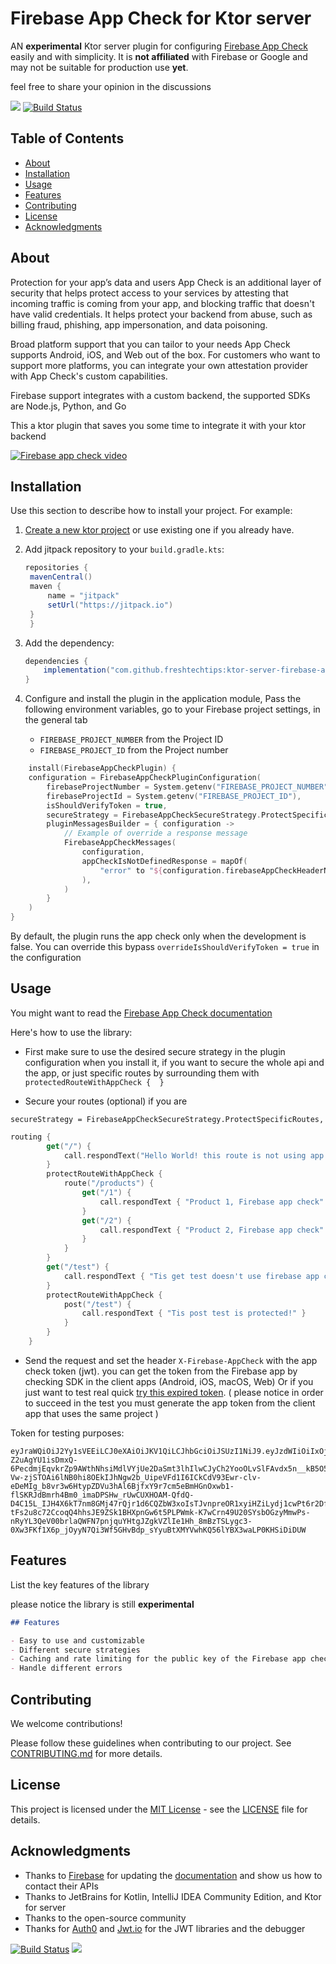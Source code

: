 # Firebase App Check for Ktor server

AN **experimental** Ktor server plugin for configuring [Firebase App Check](https://firebase.google.com/products/app-check) easily and with simplicity.
It is **not affiliated** with Firebase or Google and may not be suitable for production use **yet**.

[//]: # (Note: this repository name might be changed to [ktor-server-guardian]&#40;https://github.com/freshtechtips/ktor-server-guardian&#41;)

feel free to share your opinion in the discussions

[![](https://jitpack.io/v/freshtechtips/ktor-server-firebase-app-check.svg)](https://jitpack.io/#freshtechtips/ktor-server-firebase-app-check)
[![Build Status](https://travis-ci.org/freshtechtips/ktor-server-firebase-app-check.svg?branch=master)](https://travis-ci.org/freshtechtips/ktor-server-firebase-app-check)

## Table of Contents

- [About](#about)
- [Installation](#installation)
- [Usage](#usage)
- [Features](#features)
- [Contributing](#contributing)
- [License](#license)
- [Acknowledgments](#acknowledgments)

## About
Protection for your app’s data and users
App Check is an additional layer of security that helps protect access to your services by attesting that incoming traffic is coming from your app, and blocking traffic that doesn't have valid credentials. It helps protect your backend from abuse, such as billing fraud, phishing, app impersonation, and data poisoning.

Broad platform support that you can tailor to your needs
App Check supports Android, iOS, and Web out of the box. For customers who want to support more platforms, you can integrate your own attestation provider with App Check's custom capabilities.

Firebase support integrates with a custom backend, the supported SDKs are Node.js, Python, and Go

This a ktor plugin that saves you some time to integrate it with your ktor backend

[![Firebase app check video](https://i.imgur.com/asvY9tu.png)](https://youtu.be/LFz8qdF7xg4?si=V8SJRrkrHdCDZBKU)

## Installation

Use this section to describe how to install your project. For example:

1. [Create a new ktor project](https://start.ktor.io/) or use existing one if you already have.
2. Add jitpack repository to your `build.gradle.kts`:
   ```groovy
   repositories {
    mavenCentral()
    maven {
        name = "jitpack"
        setUrl("https://jitpack.io")
    }
    }
   ```
3. Add the dependency:
    ```groovy
    dependencies {
        implementation("com.github.freshtechtips:ktor-server-firebase-app-check:0.0.1-experimental") // use the latest version above
    }
    
    ```
4. Configure and install the plugin in the application module, 
Pass the following environment variables,
   go to your Firebase project settings, in the general tab

   * `FIREBASE_PROJECT_NUMBER` from the Project ID
   * `FIREBASE_PROJECT_ID` from the Project number

```kotlin
    install(FirebaseAppCheckPlugin) {
    configuration = FirebaseAppCheckPluginConfiguration(
        firebaseProjectNumber = System.getenv("FIREBASE_PROJECT_NUMBER"),
        firebaseProjectId = System.getenv("FIREBASE_PROJECT_ID"),
        isShouldVerifyToken = true,
        secureStrategy = FirebaseAppCheckSecureStrategy.ProtectSpecificRoutes,
        pluginMessagesBuilder = { configuration ->
            // Example of override a response message
            FirebaseAppCheckMessages(
                configuration,
                appCheckIsNotDefinedResponse = mapOf(
                    "error" to "${configuration.firebaseAppCheckHeaderName} is required"
                ),
            )
        }
    )
}
```

By default, the plugin runs the app check only when the development is false.
You can override this bypass `overrideIsShouldVerifyToken = true` in the configuration

## Usage

You might want to read the [Firebase App Check documentation](https://firebase.google.com/docs/app-check)

Here's how to use the library:

* First make sure to use the desired secure strategy in the plugin configuration when you install it, if you want to secure the whole api and the app,
or just specific routes by surrounding them with `protectedRouteWithAppCheck {  }`


* Secure your routes (optional) if you are 

`secureStrategy = FirebaseAppCheckSecureStrategy.ProtectSpecificRoutes,`
```kotlin
routing {
        get("/") {
            call.respondText("Hello World! this route is not using app firebase app check")
        }
        protectRouteWithAppCheck {
            route("/products") {
                get("/1") {
                    call.respondText { "Product 1, Firebase app check" }
                }
                get("/2") {
                    call.respondText { "Product 2, Firebase app check" }
                }
            }
        }
        get("/test") {
            call.respondText { "Tis get test doesn't use firebase app check!" }
        }
        protectRouteWithAppCheck {
            post("/test") {
                call.respondText { "Tis post test is protected!" }
            }
        }
    }
```
* Send the request and set the header `X-Firebase-AppCheck` with the app check token (jwt).
  you can get the token from the Firebase app by checking SDK in the client apps (Android, iOS, macOS, Web)
  Or if you just want to test real quick [try this expired token](https://pastebin.com/za2wW8cP).
  (
  please notice in order to succeed in the test you must generate the app token from the client app that uses the same project
  )

Token for testing purposes:
```
eyJraWQiOiJ2Yy1sVEEiLCJ0eXAiOiJKV1QiLCJhbGciOiJSUzI1NiJ9.eyJzdWIiOiIxOjgwMjA4OTE0MjU1OTphbmRyb2lkOjI2ZDhjMDA3ZGVkMDNmODQyYTg4MmEiLCJhdWQiOlsicHJvamVjdHNcLzgwMjA4OTE0MjU1OSIsInByb2plY3RzXC9teW5vdGVzLWViNzE3Il0sInByb3ZpZGVyIjoiZGVidWciLCJpc3MiOiJodHRwczpcL1wvZmlyZWJhc2VhcHBjaGVjay5nb29nbGVhcGlzLmNvbVwvODAyMDg5MTQyNTU5IiwiZXhwIjoxNjk3MTM0NDg3LCJpYXQiOjE2OTcxMzA4ODcsImp0aSI6InZLZERfNTRhQ2tzVmpHV0xBN3d1TjZmWlFUQWRYZzRBWGJhYVBzRUZDV0EifQ.H_LGsCe5I-Z2uAgYU1isDmxQ-6PecdmjEqvkrZp9AWthNhsiMdlVYjUe2DaSmt3lhIlwCJyCh2YooOLvSlFAvdx5n__kB5O5C9Fw-Vw-zjSTOAi6lNB0hi8OEkIJhNgw2b_UipeVFd1I6ICkCdV93Ewr-clv-eDeMIg_b8vr3w6HtypZDVu3hAl6BjfxY9r7cm5eBmHGnOxwb1-flSKRJdBmrh4Bm0_imaDPSHw_rUwCUXHOAM-QfdQ-D4C15L_IJH4X6kT7nm8GMj47rQjr1d6CQZbW3xoIsTJvnpreOR1xyiHZiLydj1cwPt6r2DfmjRL6-tFs2u8c72CcoqQ4hhsJE9ZSk1BHXpnGw6t5PLPWmk-K7wCrn49U20SYsbOGzyMmwPs-nRyYL3QeV00brlaQWFN7pnjquYHtgJZgkVZlIe1Hh_8mBzTSLygc3-0Xw3FKf1X6p_jOyyN7Qi3Wf5GHvBdp_sYyuBtXMYVwhKQ56lYBX3waLP0KHSiDiDUW
```


## Features
List the key features of the library

please notice the library is still **experimental**

```markdown
## Features

- Easy to use and customizable
- Different secure strategies
- Caching and rate limiting for the public key of the Firebase app check
- Handle different errors
```

## Contributing

We welcome contributions!

Please follow these guidelines when contributing to our project. See [CONTRIBUTING.md](./docs/CONTRIBUTING.md) for more details.

## License

This project is licensed under the [MIT License](LICENSE) - see the [LICENSE](LICENSE) file for details.

## Acknowledgments

- Thanks to [Firebase](https://firebase.google.com/)
for updating the [documentation](https://firebase.google.com/docs/app-check/custom-resource-backend#other) and show us how to contact their APIs
- Thanks to JetBrains for Kotlin, IntelliJ IDEA Community Edition, and Ktor for server
- Thanks to the open-source community
- Thanks for [Auth0](https://developer.auth0.com/) and [Jwt.io](https://jwt.io/) for the JWT libraries
and the debugger

[![Build Status](https://travis-ci.org/freshtechtips/ktor-server-firebase-app-check.svg?branch=master)](https://travis-ci.org/freshtechtips/ktor-server-firebase-app-check)
[![](https://jitpack.io/v/freshtechtips/ktor-server-firebase-app-check.svg)](https://jitpack.io/#freshtechtips/ktor-server-firebase-app-check)

